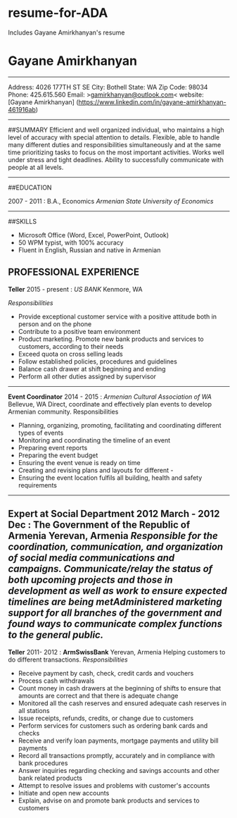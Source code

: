 # resume-for-ADA
Includes Gayane Amirkhanyan's resume

# Gayane Amirkhanyan
___________________
Address: 4026 177TH ST SE
City: Bothell
State: WA  Zip Code: 98034 
Phone: 425.615.560
Email: >gamirkhanyan@outlook.com<
website: [Gayane Amirkhanyan] (https://www.linkedin.com/in/gayane-amirkhanyan-461916ab)
_________________________________________

##SUMMARY
Efficient and well organized individual, who maintains a high level of accuracy with special attention to details. Flexible, able to handle many different duties and responsibilities simultaneously and at the same time prioritizing tasks to focus on the most important activities.  Works well under stress and tight deadlines. Ability to successfully communicate with people at all levels. 
__________________________

##EDUCATION

2007 - 2011
: B.A., Economics  *Armenian State University of Economics*
_______________

##SKILLS
-	Microsoft Office (Word, Excel, PowerPoint, Outlook)
-	50 WPM typist, with 100% accuracy
-	Fluent in English, Russian and native in Armenian 

## PROFESSIONAL EXPERIENCE

**Teller**
2015 - present
: *US BANK*   Kenmore, WA

*Responsibilities*
- Provide exceptional customer service with a positive attitude both in person and on the phone
- Contribute to a positive team environment
- Product marketing. Promote new bank products and services to customers, according to their needs
- Exceed quota on cross selling leads
- Follow established policies, procedures and guidelines
- Balance cash drawer at shift beginning and ending
- Perform all other duties assigned by supervisor
------------------------
**Event Coordinator**
2014 - 2015
: *Armenian Cultural Association of WA*   Bellevue, WA
Direct, coordinate and effectively plan events to develop Armenian community.
Responsibilities
- Planning, organizing, promoting, facilitating and coordinating different types of events
- Monitoring and coordinating the timeline of an event
- Preparing event reports
- Preparing the event budget
- Ensuring the event venue is ready on time
- Creating and revising plans and layouts for different -
- Ensuring the event location fulfils all building, health and safety requirements
-------------------
**Expert at Social Department** 
2012 March - 2012 Dec
: **The Government of the Republic of Armenia** Yerevan, Armenia
*Responsible for the coordination, communication, and organization of social media communications and campaigns. Communicate/relay the status of both upcoming projects and those in development as well as work to ensure expected timelines are being metAdministered marketing support for all branches of the government and found ways to communicate complex functions to the general public.*
--------------------------
**Teller**
2011- 2012
: **ArmSwissBank**  Yerevan, Armenia
Helping customers to do different transactions.
*Responsibilities*
-	Receive payment by cash, check, credit cards and vouchers
-	Process cash withdrawals
-	 Count money in cash drawers at the beginning of shifts to ensure that amounts are correct and that there is adequate change
-	Monitored all the cash reserves and ensured adequate cash reserves in all stations
-	 Issue receipts, refunds, credits, or change due to customers
-	Perform services for customers such as ordering bank cards and checks
-	Receive and verify loan payments, mortgage payments and utility bill payments
-	Record all transactions promptly, accurately and in compliance with bank procedures
-	Answer inquiries regarding checking and savings accounts and other bank related products
-	Attempt to resolve issues and problems with customer's accounts
-	Initiate and open new accounts
-	Explain, advise on and promote bank products and services to customers



